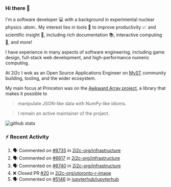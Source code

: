 ### Hi there 👋 

I'm a software developer 💻 with a background in experimental nuclear physics :atom:. My interest lies in tools :wrench: to improve productivity :chart_with_upwards_trend: and scientific insight :telescope:, including rich documentation 📚, interactive computing 🧮, and more! 

I have experience in many aspects of software engineering, including game design, full-stack web development, and high-performance numeric computing. 

At 2i2c I wok as an Open Source Applications Engineer on [MyST](https://github.com/jupyter-book/mystmd) community building, tooling, and the wider ecosystem. 

My main focus at Princeton was on the [Awkward Array project](awkward-array.org/), a library that makes it possible to 
> manipulate JSON-like data with NumPy-like idioms.

> I remain an active maintainer of the project. 

![github stats](https://github-readme-stats.vercel.app/api?username=agoose77&show_icons=true&hide_rank=true&hide_title=true&bg_color=30,e76445,904e95&text_color=efe3ec&icon_color=efe3ec)
<!--
**agoose77/agoose77** is a ✨ _special_ ✨ repository because its `README.md` (this file) appears on your GitHub profile.

Here are some ideas to get you started:

- 🔭 I’m currently working on ...
- 🌱 I’m currently learning ...
- 👯 I’m looking to collaborate on ...
- 🤔 I’m looking for help with ...
- 💬 Ask me about ...
- 📫 How to reach me: ...
- 😄 Pronouns: ...
- ⚡ Fun fact: ...
-->

### :zap: Recent Activity

<!--START_SECTION:activity-->
1. 🗣 Commented on [#6735](https://github.com/2i2c-org/infrastructure/issues/6735#issuecomment-3352464705) in [2i2c-org/infrastructure](https://github.com/2i2c-org/infrastructure)
2. 🗣 Commented on [#6617](https://github.com/2i2c-org/infrastructure/issues/6617#issuecomment-3352433717) in [2i2c-org/infrastructure](https://github.com/2i2c-org/infrastructure)
3. 🗣 Commented on [#6740](https://github.com/2i2c-org/infrastructure/issues/6740#issuecomment-3347835681) in [2i2c-org/infrastructure](https://github.com/2i2c-org/infrastructure)
4. ❌ Closed PR [#20](https://github.com/2i2c-org/utoronto-r-image/pull/20) in [2i2c-org/utoronto-r-image](https://github.com/2i2c-org/utoronto-r-image)
5. 🗣 Commented on [#5146](https://github.com/jupyterhub/jupyterhub/pull/5146#issuecomment-3347632861) in [jupyterhub/jupyterhub](https://github.com/jupyterhub/jupyterhub)
<!--END_SECTION:activity-->

